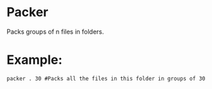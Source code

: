 # Packer
Packs groups of n files in folders.

# Example:

`packer . 30 #Packs all the files in this folder in groups of 30` 
